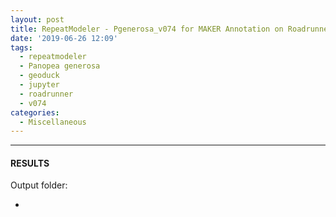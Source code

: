 ```yaml
---
layout: post
title: RepeatModeler - Pgenerosa_v074 for MAKER Annotation on Roadrunner
date: '2019-06-26 12:09'
tags: 
  - repeatmodeler
  - Panopea generosa
  - geoduck
  - jupyter
  - roadrunner
  - v074
categories: 
  - Miscellaneous
---
```




---

#### RESULTS

Output folder:

- []()

